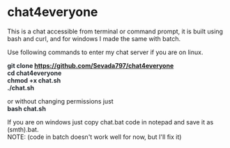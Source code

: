 # chat4everyone
This is a chat accessible from terminal or command prompt,
it is built using bash and curl, and for windows I made the same with batch.

Use following commands to enter my chat server if you are on linux.

<b style="color: #24292f">git clone https://github.com/Sevada797/chat4everyone<br>
cd chat4everyone<br>
chmod +x chat.sh<br>
./chat.sh</b>

or without changing permissions just  
<b style="color: #24292f">bash chat.sh</b>

If you are on windows just copy chat.bat code in notepad and save it as (smth).bat.
<br>NOTE: (code in batch doesn't work well for now, but I'll fix it)
